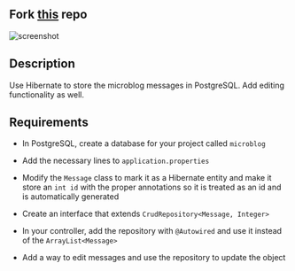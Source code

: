## Fork [this](https://github.com/NOVA-Uncommon-Coders/HibernateBasics) repo

![screenshot](http://i.imgur.com/zXqdsXK.gif)

## Description

Use Hibernate to store the microblog messages in PostgreSQL. Add editing functionality as well.

## Requirements

* In PostgreSQL, create a database for your project called `microblog`
* Add the necessary lines to `application.properties`
* Modify the `Message` class to mark it as a Hibernate entity and make it store an `int id` with the proper annotations so it is treated as an id and is automatically generated
* Create an interface that extends `CrudRepository<Message, Integer>`
* In your controller, add the repository with `@Autowired` and use it instead of the `ArrayList<Message>`

* Add a way to edit messages and use the repository to update the object
